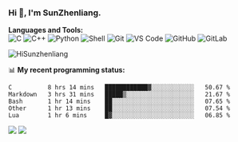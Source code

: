 
### Hi 👋, I'm SunZhenliang.



**Languages and Tools:**  
![C](https://img.shields.io/badge/-00599C?style=flat-square&logo=c&logoColor=white)
![C++](https://img.shields.io/badge/-C++-00599C?style=flat-square&logo=c%2B%2B&logoColor=white)
![Python](https://img.shields.io/badge/-Python-8fcfd1?style=flat-square&logo=Python)
![Shell](https://img.shields.io/badge/-Shell-blasck?style=flat-square&logo=Shell)
![Git](https://img.shields.io/badge/-Git-black?style=flat-square&logo=git)
![VS Code](https://img.shields.io/badge/-VS%20Code-007ACC?style=flat-square&logo=visual-studio-code)
![GitHub](https://img.shields.io/badge/-GitHub-181717?style=flat-square&logo=github)
![GitLab](https://img.shields.io/badge/-GitLab-FCA121?style=flat-square&logo=gitlab)

<img   src="https://github-readme-stats.vercel.app/api?username=HiSunzhenliang&count_private=true&show_icons=true" alt="HiSunzhenliang" />

📊 **My recent programming status:**
<!--START_SECTION:waka-->
```text
C          8 hrs 14 mins   ████████████▓░░░░░░░░░░░░   50.67 % 
Markdown   3 hrs 31 mins   █████▒░░░░░░░░░░░░░░░░░░░   21.67 % 
Bash       1 hr 14 mins    ██░░░░░░░░░░░░░░░░░░░░░░░   07.65 % 
Other      1 hr 13 mins    ██░░░░░░░░░░░░░░░░░░░░░░░   07.54 % 
Lua        1 hr 6 mins     █▓░░░░░░░░░░░░░░░░░░░░░░░   06.85 % 
```
<!--END_SECTION:waka-->
[![](https://img.shields.io/ubuntu/v/ubuntu-wallpapers)](https://kubuntu.org/)
![](https://visitor-badge.glitch.me/badge?page_id=HiSunzhenliang.readme)

